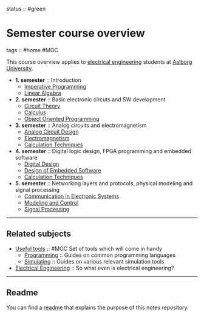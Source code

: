 status :: #green

# Semester course overview

tags :: #home #MOC

This course overview applies to [electrical engineering](0X%20Miscellaneous/electrical%20engineering.md) students at [Aalborg University](https://www.aau.dk/).

* **1. semester** :: Introduction
  * [Imperative Programming](01%20Imperative%20Programming/Imperative%20Programming.md)
  * [Linear Algebra](01%20Linear%20Algebra/Linear%20Algebra.md)
* **2. semester** :: Basic electronic circuts and SW development
  * [Circuit Theory](02%20Circuit%20Theory/Circuit%20Theory.md)
  * [Calculus](02%20Calculus/Calculus.md)
  * [Object Oriented Programming](02%20Object%20Oriented%20Programming/Object%20Oriented%20Programming.md)
* **3. semester** :: Analog circuits and electromagnetism
  * [Analog Circuit Design](03%20Analog%20Circuit%20Design/Analog%20Circuit%20Design.md)
  * [Electromagnetism](03%20Electromagnetism/Electromagnetism.md)
  * [Calculation Techniques](04%20Calculation%20Techniques/Calculation%20Techniques.md)
* **4. semester** :: Digital logic design, FPGA programming and embedded software
  * [Digital Design](04%20Digital%20Design/Digital%20Design.md)
  * [Design of Embedded Software](04%20Design%20of%20Embedded%20Software/Design%20of%20Embedded%20Software.md)
  * [Calculation Techniques](04%20Calculation%20Techniques/Calculation%20Techniques.md)
* **5. semester** :: Networking layers and protocols, physical modeling and signal processing
  * [Communication in Electronic Systems](05%20Communication%20in%20Electronic%20Systems/Communication%20in%20Electronic%20Systems.md)
  * [Modeling and Control](05%20Modeling%20and%20Control/Modeling%20and%20Control.md)
  * [Signal Processing](05%20Signal%20Processing/Signal%20Processing.md)

---

## Related subjects

* [Useful tools](0X%20Tools/Useful%20tools.md) :: #MOC Set of tools which will come in handy
  * [Programming](0X%20Tools/Programming.md) :: Guides on common programming languages
  * [Simulating](0X%20Tools/Simulating.md) :: Guides on various relevant simulation tools
* [Electrical Engineering](0X%20Miscellaneous/electrical%20engineering.md) :: So what even is electrical engineering?

---

## Readme

You can find a [readme](README.md) that explains the purpose of this notes repository.
